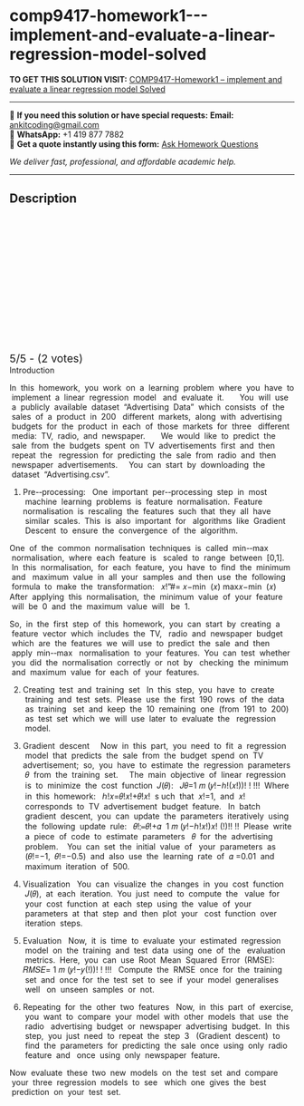 # comp9417-homework1---implement-and-evaluate-a-linear-regression-model-solved
**TO GET THIS SOLUTION VISIT:** [COMP9417-Homework1 – implement  and evaluate a linear regression model Solved](https://www.ankitcodinghub.com/product/comp9417-homework1-implement-and-evaluate-a-linear-regression-model-solved/)


---

📩 **If you need this solution or have special requests:** **Email:** ankitcoding@gmail.com  
📱 **WhatsApp:** +1 419 877 7882  
📄 **Get a quote instantly using this form:** [Ask Homework Questions](https://www.ankitcodinghub.com/services/ask-homework-questions/)

*We deliver fast, professional, and affordable academic help.*

---

<h2>Description</h2>



<div class="kk-star-ratings kksr-auto kksr-align-center kksr-valign-top" data-payload="{&quot;align&quot;:&quot;center&quot;,&quot;id&quot;:&quot;50363&quot;,&quot;slug&quot;:&quot;default&quot;,&quot;valign&quot;:&quot;top&quot;,&quot;ignore&quot;:&quot;&quot;,&quot;reference&quot;:&quot;auto&quot;,&quot;class&quot;:&quot;&quot;,&quot;count&quot;:&quot;2&quot;,&quot;legendonly&quot;:&quot;&quot;,&quot;readonly&quot;:&quot;&quot;,&quot;score&quot;:&quot;5&quot;,&quot;starsonly&quot;:&quot;&quot;,&quot;best&quot;:&quot;5&quot;,&quot;gap&quot;:&quot;4&quot;,&quot;greet&quot;:&quot;Rate this product&quot;,&quot;legend&quot;:&quot;5\/5 - (2 votes)&quot;,&quot;size&quot;:&quot;24&quot;,&quot;title&quot;:&quot;COMP9417-Homework1 -&nbsp;implement &nbsp;and evaluate a linear regression model Solved&nbsp;&quot;,&quot;width&quot;:&quot;138&quot;,&quot;_legend&quot;:&quot;{score}\/{best} - ({count} {votes})&quot;,&quot;font_factor&quot;:&quot;1.25&quot;}">

<div class="kksr-stars">

<div class="kksr-stars-inactive">
            <div class="kksr-star" data-star="1" style="padding-right: 4px">


<div class="kksr-icon" style="width: 24px; height: 24px;"></div>
        </div>
            <div class="kksr-star" data-star="2" style="padding-right: 4px">


<div class="kksr-icon" style="width: 24px; height: 24px;"></div>
        </div>
            <div class="kksr-star" data-star="3" style="padding-right: 4px">


<div class="kksr-icon" style="width: 24px; height: 24px;"></div>
        </div>
            <div class="kksr-star" data-star="4" style="padding-right: 4px">


<div class="kksr-icon" style="width: 24px; height: 24px;"></div>
        </div>
            <div class="kksr-star" data-star="5" style="padding-right: 4px">


<div class="kksr-icon" style="width: 24px; height: 24px;"></div>
        </div>
    </div>

<div class="kksr-stars-active" style="width: 138px;">
            <div class="kksr-star" style="padding-right: 4px">


<div class="kksr-icon" style="width: 24px; height: 24px;"></div>
        </div>
            <div class="kksr-star" style="padding-right: 4px">


<div class="kksr-icon" style="width: 24px; height: 24px;"></div>
        </div>
            <div class="kksr-star" style="padding-right: 4px">


<div class="kksr-icon" style="width: 24px; height: 24px;"></div>
        </div>
            <div class="kksr-star" style="padding-right: 4px">


<div class="kksr-icon" style="width: 24px; height: 24px;"></div>
        </div>
            <div class="kksr-star" style="padding-right: 4px">


<div class="kksr-icon" style="width: 24px; height: 24px;"></div>
        </div>
    </div>
</div>


<div class="kksr-legend" style="font-size: 19.2px;">
            5/5 - (2 votes)    </div>
    </div>
Introduction

In &nbsp;this &nbsp;homework, &nbsp;you &nbsp;work &nbsp;on &nbsp;a &nbsp;learning &nbsp;problem &nbsp;where &nbsp;you &nbsp;have &nbsp;to &nbsp;implement &nbsp;a &nbsp;linear &nbsp;regression &nbsp;model &nbsp; and &nbsp;evaluate &nbsp;it. &nbsp; &nbsp; &nbsp; You &nbsp;will &nbsp;use &nbsp;a &nbsp;publicly &nbsp;available &nbsp;dataset &nbsp;“Advertising &nbsp;Data” &nbsp;which &nbsp;consists &nbsp;of &nbsp;the &nbsp;sales &nbsp;of &nbsp;a &nbsp;product &nbsp;in &nbsp;200 &nbsp; different &nbsp;markets, &nbsp;along &nbsp;with &nbsp;advertising &nbsp;budgets &nbsp;for &nbsp;the &nbsp;product &nbsp;in &nbsp;each &nbsp;of &nbsp;those &nbsp;markets &nbsp;for &nbsp;three &nbsp; different &nbsp;media: &nbsp;TV, &nbsp;radio, &nbsp;and &nbsp;newspaper. &nbsp; &nbsp; &nbsp; We &nbsp;would &nbsp;like &nbsp;to &nbsp;predict &nbsp;the &nbsp;sale &nbsp;from &nbsp;the &nbsp;budgets &nbsp;spent &nbsp;on &nbsp;TV &nbsp;advertisements &nbsp;first &nbsp;and &nbsp;then &nbsp;repeat &nbsp;the &nbsp; regression &nbsp;for &nbsp;predicting &nbsp;the &nbsp;sale &nbsp;from &nbsp;radio &nbsp;and &nbsp;then &nbsp;newspaper &nbsp;advertisements. &nbsp; &nbsp; You &nbsp;can &nbsp;start &nbsp;by &nbsp;downloading &nbsp;the &nbsp;dataset &nbsp;“Advertising.csv”.

1. Pre-­‐processing: &nbsp; One &nbsp;important &nbsp;per-­‐processing &nbsp;step &nbsp;in &nbsp;most &nbsp;machine &nbsp;learning &nbsp;problems &nbsp;is &nbsp;feature &nbsp;normalisation. &nbsp;Feature &nbsp; normalisation &nbsp;is &nbsp;rescaling &nbsp;the &nbsp;features &nbsp;such &nbsp;that &nbsp;they &nbsp;all &nbsp;have &nbsp;similar &nbsp;scales. &nbsp;This &nbsp;is &nbsp;also &nbsp;important &nbsp;for &nbsp; algorithms &nbsp;like &nbsp;Gradient &nbsp;Descent &nbsp;to &nbsp;ensure &nbsp;the &nbsp;convergence &nbsp;of &nbsp;the &nbsp;algorithm.

One &nbsp;of &nbsp;the &nbsp;common &nbsp;normalisation &nbsp;techniques &nbsp;is &nbsp;called &nbsp;min-­‐max &nbsp;normalisation, &nbsp;where &nbsp;each &nbsp;feature &nbsp;is &nbsp; scaled &nbsp;to &nbsp;range &nbsp;between &nbsp;[0,1]. &nbsp;In &nbsp;this &nbsp;normalisation, &nbsp;for &nbsp;each &nbsp;feature, &nbsp;you &nbsp;have &nbsp;to &nbsp;find &nbsp;the &nbsp;minimum &nbsp;and &nbsp; maximum &nbsp;value &nbsp;in &nbsp;all &nbsp;your &nbsp;samples &nbsp;and &nbsp;then &nbsp;use &nbsp;the &nbsp;following &nbsp;formula &nbsp;to &nbsp;make &nbsp;the &nbsp;transformation: &nbsp; 𝑥!”#= 𝑥−min &nbsp;(𝑥) max𝑥−min &nbsp;(𝑥) &nbsp; After &nbsp;applying &nbsp;this &nbsp;normalisation, &nbsp;the &nbsp;minimum &nbsp;value &nbsp;of &nbsp;your &nbsp;feature &nbsp;will &nbsp;be &nbsp;0 &nbsp;and &nbsp;the &nbsp;maximum &nbsp;value &nbsp;will &nbsp; be &nbsp;1.

So, &nbsp;in &nbsp;the &nbsp;first &nbsp;step &nbsp;of &nbsp;this &nbsp;homework, &nbsp;you &nbsp;can &nbsp;start &nbsp;by &nbsp;creating &nbsp;a &nbsp;feature &nbsp;vector &nbsp;which &nbsp;includes &nbsp;the &nbsp;TV, &nbsp; radio &nbsp;and &nbsp;newspaper &nbsp;budget &nbsp;which &nbsp;are &nbsp;the &nbsp;features &nbsp;we &nbsp;will &nbsp;use &nbsp;to &nbsp;predict &nbsp;the &nbsp;sale &nbsp;and &nbsp;then &nbsp;apply &nbsp;min-­‐max &nbsp; normalisation &nbsp;to &nbsp;your &nbsp;features. &nbsp;You &nbsp;can &nbsp;test &nbsp;whether &nbsp;you &nbsp;did &nbsp;the &nbsp;normalisation &nbsp;correctly &nbsp;or &nbsp;not &nbsp;by &nbsp; checking &nbsp;the &nbsp;minimum &nbsp;and &nbsp;maximum &nbsp;value &nbsp;for &nbsp;each &nbsp;of &nbsp;your &nbsp;features.

2. Creating &nbsp;test &nbsp;and &nbsp;training &nbsp;set &nbsp; In &nbsp;this &nbsp;step, &nbsp;you &nbsp;have &nbsp;to &nbsp;create &nbsp;training &nbsp;and &nbsp;test &nbsp;sets. &nbsp;Please &nbsp;use &nbsp;the &nbsp;first &nbsp;190 &nbsp;rows &nbsp;of &nbsp;the &nbsp;data &nbsp;as &nbsp;training &nbsp; set &nbsp;and &nbsp;keep &nbsp;the &nbsp;10 &nbsp;remaining &nbsp;one &nbsp;(from &nbsp;191 &nbsp;to &nbsp;200) &nbsp;as &nbsp;test &nbsp;set &nbsp;which &nbsp;we &nbsp;will &nbsp;use &nbsp;later &nbsp;to &nbsp;evaluate &nbsp;the &nbsp; regression &nbsp;model.

3. Gradient &nbsp;descent &nbsp; &nbsp; Now &nbsp;in &nbsp;this &nbsp;part, &nbsp;you &nbsp;need &nbsp;to &nbsp;fit &nbsp;a &nbsp;regression &nbsp;model &nbsp;that &nbsp;predicts &nbsp;the &nbsp;sale &nbsp;from &nbsp;the &nbsp;budget &nbsp;spend &nbsp;on &nbsp;TV &nbsp; advertisement; &nbsp;so, &nbsp;you &nbsp;have &nbsp;to &nbsp;estimate &nbsp;the &nbsp;regression &nbsp;parameters &nbsp;𝜃 &nbsp;from &nbsp;the &nbsp;training &nbsp;set. &nbsp; &nbsp; The &nbsp;main &nbsp;objective &nbsp;of &nbsp;linear &nbsp;regression &nbsp;is &nbsp;to &nbsp;minimize &nbsp;the &nbsp;cost &nbsp;function &nbsp;𝐽(𝜃): &nbsp; 𝐽𝜃=1 𝑚 (𝑦!−ℎ!(𝑥!))! ! !!! &nbsp;Where &nbsp;in &nbsp;this &nbsp;homework: &nbsp; ℎ!𝑥=𝜃!𝑥!+𝜃!𝑥! &nbsp;s uch &nbsp;that &nbsp;𝑥!=1, &nbsp;and &nbsp;𝑥! &nbsp;corresponds &nbsp;to &nbsp;TV &nbsp;advertisement &nbsp;budget &nbsp;feature. &nbsp; In &nbsp;batch &nbsp;gradient &nbsp;descent, &nbsp;you &nbsp;can &nbsp;update &nbsp;the &nbsp;parameters &nbsp;iteratively &nbsp;using &nbsp;the &nbsp;following &nbsp;update &nbsp;rule: &nbsp; 𝜃!≔𝜃!+𝛼 &nbsp;1 𝑚 (𝑦!−ℎ!𝑥!)𝑥! (!)!! !! &nbsp;Please &nbsp;write &nbsp;a &nbsp;piece &nbsp;of &nbsp;code &nbsp;to &nbsp;estimate &nbsp;parameters &nbsp; 𝜃 &nbsp;for &nbsp;the &nbsp;advertising &nbsp;problem. &nbsp; &nbsp;You &nbsp;can &nbsp;set &nbsp;the &nbsp;initial &nbsp;value &nbsp;of &nbsp; your &nbsp;parameters &nbsp;as &nbsp;(𝜃!=−1, &nbsp;𝜃!=−0.5) &nbsp;and &nbsp;also &nbsp;use &nbsp;the &nbsp;learning &nbsp;rate &nbsp;of &nbsp;𝛼 =0.01 &nbsp;and &nbsp;maximum &nbsp;iteration &nbsp;of &nbsp;500.

4. Visualization &nbsp; You &nbsp;can &nbsp;visualize &nbsp;the &nbsp;changes &nbsp;in &nbsp;you &nbsp;cost &nbsp;function &nbsp;𝐽(𝜃), &nbsp;at &nbsp;each &nbsp;iteration. &nbsp;You &nbsp;just &nbsp;need &nbsp;to &nbsp;compute &nbsp;the &nbsp; value &nbsp;for &nbsp;your &nbsp;cost &nbsp;function &nbsp;at &nbsp;each &nbsp;step &nbsp;using &nbsp;the &nbsp;value &nbsp;of &nbsp;your &nbsp;parameters &nbsp;at &nbsp;that &nbsp;step &nbsp;and &nbsp;then &nbsp;plot &nbsp;your &nbsp; cost &nbsp;function &nbsp;over &nbsp;iteration &nbsp;steps.

5. Evaluation &nbsp; Now, &nbsp;it &nbsp;is &nbsp;time &nbsp;to &nbsp;evaluate &nbsp;your &nbsp;estimated &nbsp;regression &nbsp;model &nbsp;on &nbsp;the &nbsp;training &nbsp;and &nbsp;test &nbsp;data &nbsp;using &nbsp;one &nbsp;of &nbsp;the &nbsp; evaluation &nbsp;metrics. &nbsp;Here, &nbsp;you &nbsp;can &nbsp;use &nbsp;Root &nbsp;Mean &nbsp;Squared &nbsp;Error &nbsp;(RMSE): &nbsp; 𝑅𝑀𝑆𝐸= 1 𝑚 (𝑦!−𝑦(!))! ! !!! &nbsp; Compute &nbsp;the &nbsp;RMSE &nbsp;once &nbsp;for &nbsp;the &nbsp;training &nbsp;set &nbsp;and &nbsp;once &nbsp;for &nbsp;the &nbsp;test &nbsp;set &nbsp;to &nbsp;see &nbsp;if &nbsp;your &nbsp;model &nbsp;generalises &nbsp;well &nbsp; on &nbsp;unseen &nbsp;samples &nbsp;or &nbsp;not.

6. Repeating &nbsp;for &nbsp;the &nbsp;other &nbsp;two &nbsp;features &nbsp; Now, &nbsp;in &nbsp;this &nbsp;part &nbsp;of &nbsp;exercise, &nbsp;you &nbsp;want &nbsp;to &nbsp;compare &nbsp;your &nbsp;model &nbsp;with &nbsp;other &nbsp;models &nbsp;that &nbsp;use &nbsp;the &nbsp;radio &nbsp; advertising &nbsp;budget &nbsp;or &nbsp;newspaper &nbsp;advertising &nbsp;budget. &nbsp;In &nbsp;this &nbsp;step, &nbsp;you &nbsp;just &nbsp;need &nbsp;to &nbsp;repeat &nbsp;the &nbsp;step &nbsp;3 &nbsp; (Gradient &nbsp;descent) &nbsp;to &nbsp;find &nbsp;the &nbsp;parameters &nbsp;for &nbsp;predicting &nbsp;the &nbsp;sale &nbsp;once &nbsp;using &nbsp;only &nbsp;radio &nbsp;feature &nbsp;and &nbsp; once &nbsp;using &nbsp;only &nbsp;newspaper &nbsp;feature.

Now &nbsp;evaluate &nbsp;these &nbsp;two &nbsp;new &nbsp;models &nbsp;on &nbsp;the &nbsp;test &nbsp;set &nbsp;and &nbsp;compare &nbsp;your &nbsp;three &nbsp;regression &nbsp;models &nbsp;to &nbsp;see &nbsp; which &nbsp;one &nbsp;gives &nbsp;the &nbsp;best &nbsp;prediction &nbsp;on &nbsp;your &nbsp;test &nbsp;set.
